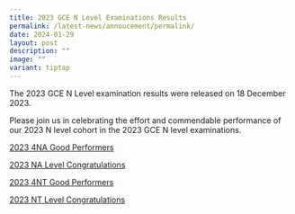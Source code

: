 ```yaml
---
title: 2023 GCE N Level Examinations Results
permalink: /latest-news/annoucement/permalink/
date: 2024-01-29
layout: post
description: ""
image: ""
variant: tiptap
---
```

<p>The 2023 GCE N Level examination results were released on 18 December
2023.</p>
<p></p>
<p>Please join us in celebrating the effort and commendable performance of
our 2023 N level cohort in the 2023 GCE N level examinations.&nbsp;</p>
<p></p>
<p><a href="/files/2023_4N_A__gd_performers.pdf" rel="noopener noreferrer nofollow" target="_blank">2023 4NA Good Performers</a>
</p>
<p><a href="/files/2023_NA_Level_Congratulations.pdf" rel="noopener noreferrer nofollow" target="_blank">2023 NA Level Congratulations</a>
</p>
<p><a href="/files/2023_4N_T__Good_Performers.pdf" rel="noopener noreferrer nofollow" target="_blank">2023 4NT Good Performers</a>
</p>
<p><a href="/files/2023_NT_Level_Congratulations_v1.pdf" rel="noopener noreferrer nofollow" target="_blank">2023 NT Level Congratulations</a>
</p>
<p></p>